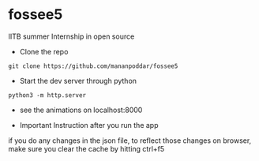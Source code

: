 # fossee5
IITB summer Internship in open source 



- Clone the repo
``` 
git clone https://github.com/mananpoddar/fossee5

```
- Start  the dev server through python
```
python3 -m http.server
```

- see the animations on localhost:8000

- Important Instruction after you run the app

if you do any changes in the json file, to reflect those changes on browser,<br>make sure you clear the cache by hitting ctrl+f5
